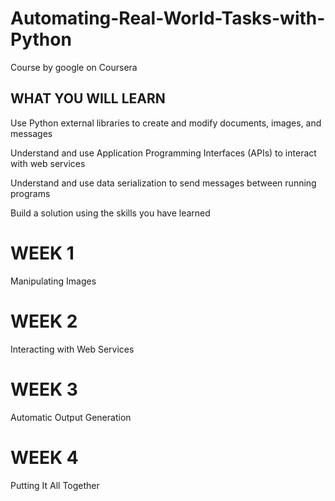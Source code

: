 # Automating-Real-World-Tasks-with-Python
Course by google on Coursera
## WHAT YOU WILL LEARN

Use Python external libraries to create and modify documents, images, and messages

Understand and use Application Programming Interfaces (APIs) to interact with web services

Understand and use data serialization to send messages between running programs

Build a solution using the skills you have learned
# WEEK 1
Manipulating Images
# WEEK 2
Interacting with Web Services
# WEEK 3
Automatic Output Generation
# WEEK 4
Putting It All Together
